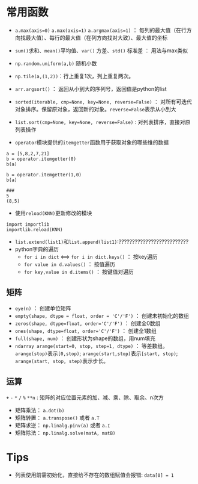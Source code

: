# 常用函数

- `a.max(axis=0)` `a.max(axis=1)` `a.argmax(axis=1)` ： 每列的最大值（在行方向找最大值）、每行的最大值（在列方向找对大致）、最大值的坐标 
- `sum()`求和、`mean()`平均值、`var()` 方差、`std()` 标准差  ： 用法与max类似
- `np.random.uniform(a,b)` 随机小数
- `np.tile(a,(1,2))`：行上重复1次，列上重复两次。


- `arr.argsort()` ： 返回从小到大的序列号，返回值是python的list

- `sorted(iterable, cmp=None, key=None, reverse=False)` ： 对所有可迭代对象排序。保留原对象，返回新的对象。`reverse=False`表示从小到大
- `list.sort(cmp=None, key=None, reverse=False)` : 对列表排序，直接对原列表操作

- `operator`模块提供的`itemgetter`函数用于获取对象的哪些维的数据

```
a = [5,8,2,7,21]
b = operator.itemgetter(0)
b(a)

b = operator.itemgetter(1,0)
b(a)

###
5
(8,5)
```

- 使用`reload(KNN)`更新修改的模块

```
import importlib
importlib.reload(KNN)
```

- `list.extend(list1)`和`list.append(list1)`:??????????????????????????
- python字典的遍历
	- `for i in dict` <==> `for i in dict.keys()` ： 按key遍历
	- `for value in d.values()` ： 按值遍历
	- `for key,value in d.items()` ： 按键值对遍历

## 矩阵
- `eye(n)` ： 创建单位矩阵
- `empty(shape, dtype = float, order = 'C'/'F')` ： 创建未初始化的数组
- `zeros(shape, dtype=float, order='C'/'F')` ： 创建全0数组
- `ones(shape, dtype=float, order='C'/'F')` ： 创建全1数组
- `full(shape, num)` 		： 				创建形状为shape的数组，用num填充 
- `ndarray arange(start=0, stop, step=1, dtype)` ： 等差数组。`arange(stop)`表示`[0,stop)`;  `arange(start,stop)`表示`[start, stop)`; `arange(start, stop, step)`表示步长。

## 运算
`+` `-` `*` `/` `%` `**n` : 矩阵的对应位置元素的加、减、乘、除、取余、n次方

- 矩阵乘法： `a.dot(b)`
- 矩阵转置： `a.transpose()` 或者 `a.T`
- 矩阵求逆： `np.linalg.pinv(a)` 或者 `a.I`
- 矩阵除法： `np.linalg.solve(matA, matB)`

# Tips
- 列表使用前需初始化，直接给不存在的数组赋值会报错: `data[0] = 1`



